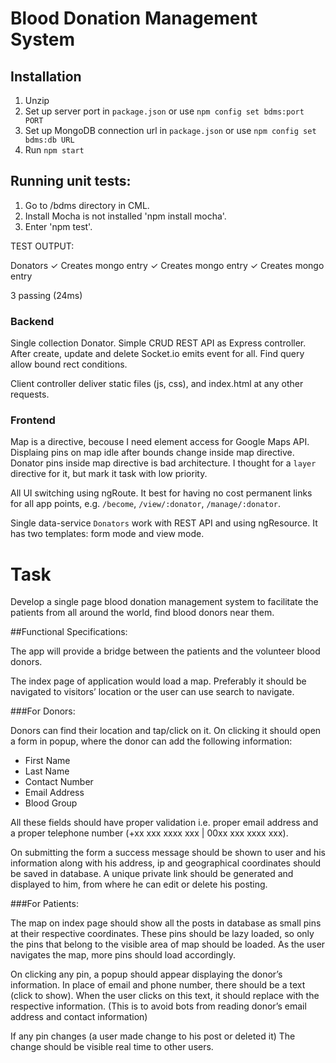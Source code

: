 # Blood Donation Management System

## Installation

1. Unzip
2. Set up server port in `package.json` or use `npm config set bdms:port PORT`
3. Set up MongoDB connection url in `package.json` or use `npm config set bdms:db URL`
4. Run `npm start`


## Running unit tests:
1. Go to /bdms directory in CML.
2. Install Mocha is not installed 'npm install mocha'.
3. Enter 'npm test'.

TEST OUTPUT:

  Donators
    ✓ Creates mongo entry
    ✓ Creates mongo entry
    ✓ Creates mongo entry


  3 passing (24ms)



### Backend

Single collection Donator. Simple CRUD REST API as Express controller. After create, update and delete Socket.io emits event for all. Find query allow bound rect conditions.

Client controller deliver static files (js, css), and index.html at any other requests.

### Frontend

Map is a directive, becouse I need element access for Google Maps API. Displaing pins on map idle after bounds change inside map directive. Donator pins inside map directive is bad architecture. I thought for a `layer` directive for it, but mark it task with low priority.

All UI switching using ngRoute. It best for having no cost permanent links for all app points, e.g. `/become`, `/view/:donator`, `/manage/:donator`.

Single data-service `Donators` work with REST API and using ngResource. It has two templates: form mode and view mode.

# Task

Develop a single page blood donation management system to facilitate the patients from all around the world, find blood donors near them.

##Functional Specifications:

The app will provide a bridge between the patients and the volunteer blood donors.

The index page of application would load a map. Preferably it should be navigated to visitors’ location or the user can use search to navigate.

###For Donors:

Donors can find their location and tap/click on it. On clicking it should open a form in popup, where the donor can add the following information:

* First Name
* Last Name
* Contact Number
* Email Address 
* Blood Group

All these fields should have proper validation i.e. proper email address and a proper telephone number (+xx xxx xxxx xxx | 00xx xxx xxxx xxx).

On submitting the form a success message should be shown to user and his information along with his address, ip and geographical coordinates should be saved in database. 
A unique private link should be generated and displayed to him, from where he can edit or delete his posting.

###For Patients:

The map on index page should show all the posts in database as small pins at their respective coordinates. These pins should be lazy loaded, so only the pins that belong to the visible area of map should be loaded. As the user navigates the map, more pins should load accordingly.

On clicking any pin, a popup should appear displaying the donor’s information. In place of email and phone number, there should be a text (click to show). When the user clicks on this text, it should replace with the respective information. (This is to avoid bots from reading donor’s email address and contact information)

If any pin changes (a user made change to his post or deleted it) The change should be visible real time to other users.
